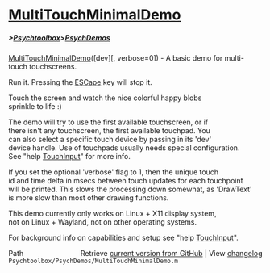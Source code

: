 # [MultiTouchMinimalDemo](MultiTouchMinimalDemo)
##### >[Psychtoolbox](Psychtoolbox)>[PsychDemos](PsychDemos)

[MultiTouchMinimalDemo](MultiTouchMinimalDemo)([dev][, verbose=0]) - A basic demo for multi-touch touchscreens.  
  
Run it. Pressing the [ESCape](ESCape) key will stop it.  
  
Touch the screen and watch the nice colorful happy blobs  
sprinkle to life :)  
  
The demo will try to use the first available touchscreen, or if  
there isn't any touchscreen, the first available touchpad. You  
can also select a specific touch device by passing in its 'dev'  
device handle. Use of touchpads usually needs special configuration.  
See "help [TouchInput](TouchInput)" for more info.  
  
If you set the optional 'verbose' flag to 1, then the unique touch  
id and time delta in msecs between touch updates for each touchpoint  
will be printed. This slows the processing down somewhat, as 'DrawText'  
is more slow than most other drawing functions.  
  
This demo currently only works on Linux + X11 display system,  
not on Linux + Wayland, not on other operating systems.  
  
For background info on capabilities and setup see "help [TouchInput](TouchInput)".  
  




<div class="code_header" style="text-align:right;">
  <span style="float:left;">Path&nbsp;&nbsp;</span> <span class="counter">Retrieve <a href=
  "https://raw.github.com/Psychtoolbox-3/Psychtoolbox-3/beta/Psychtoolbox/PsychDemos/MultiTouchMinimalDemo.m">current version from GitHub</a> | View <a href=
  "https://github.com/Psychtoolbox-3/Psychtoolbox-3/commits/beta/Psychtoolbox/PsychDemos/MultiTouchMinimalDemo.m">changelog</a></span>
</div>
<div class="code">
  <code>Psychtoolbox/PsychDemos/MultiTouchMinimalDemo.m</code>
</div>

